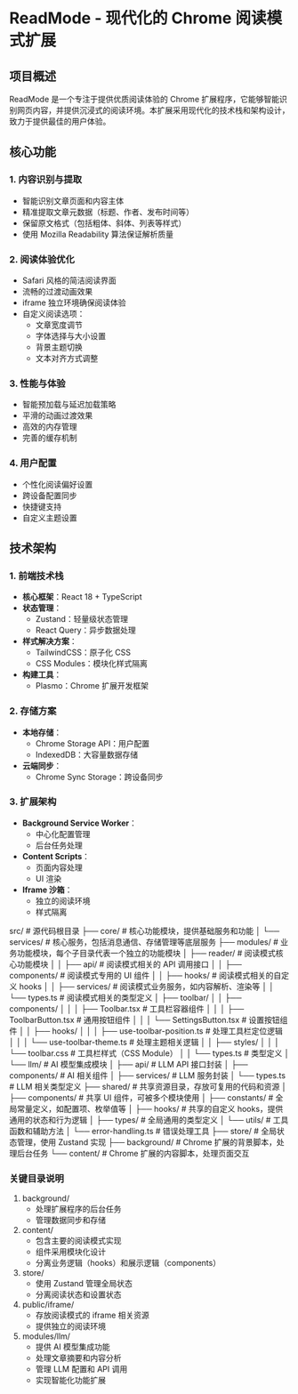 # ReadMode - 现代化的 Chrome 阅读模式扩展

## 项目概述
ReadMode 是一个专注于提供优质阅读体验的 Chrome 扩展程序，它能够智能识别网页内容，并提供沉浸式的阅读环境。本扩展采用现代化的技术栈和架构设计，致力于提供最佳的用户体验。

## 核心功能

### 1. 内容识别与提取
- 智能识别文章页面和内容主体
- 精准提取文章元数据（标题、作者、发布时间等）
- 保留原文格式（包括粗体、斜体、列表等样式）
- 使用 Mozilla Readability 算法保证解析质量

### 2. 阅读体验优化
- Safari 风格的简洁阅读界面
- 流畅的过渡动画效果
- iframe 独立环境确保阅读体验
- 自定义阅读选项：
  - 文章宽度调节
  - 字体选择与大小设置
  - 背景主题切换
  - 文本对齐方式调整

### 3. 性能与体验
- 智能预加载与延迟加载策略
- 平滑的动画过渡效果
- 高效的内存管理
- 完善的缓存机制

### 4. 用户配置
- 个性化阅读偏好设置
- 跨设备配置同步
- 快捷键支持
- 自定义主题设置

## 技术架构

### 1. 前端技术栈
- **核心框架**：React 18 + TypeScript
- **状态管理**：
  - Zustand：轻量级状态管理
  - React Query：异步数据处理
- **样式解决方案**：
  - TailwindCSS：原子化 CSS
  - CSS Modules：模块化样式隔离
- **构建工具**：
  - Plasmo：Chrome 扩展开发框架

### 2. 存储方案
- **本地存储**：
  - Chrome Storage API：用户配置
  - IndexedDB：大容量数据存储
- **云端同步**：
  - Chrome Sync Storage：跨设备同步

### 3. 扩展架构
- **Background Service Worker**：
  - 中心化配置管理
  - 后台任务处理
- **Content Scripts**：
  - 页面内容处理
  - UI 渲染
- **Iframe 沙箱**：
  - 独立的阅读环境
  - 样式隔离

src/                      # 源代码根目录
├── core/                 # 核心功能模块，提供基础服务和功能
│   └── services/         # 核心服务，包括消息通信、存储管理等底层服务
├── modules/              # 业务功能模块，每个子目录代表一个独立的功能模块
│   ├── reader/           # 阅读模式核心功能模块
│   │   ├── api/         # 阅读模式相关的 API 调用接口
│   │   ├── components/  # 阅读模式专用的 UI 组件
│   │   ├── hooks/       # 阅读模式相关的自定义 hooks
│   │   ├── services/    # 阅读模式业务服务，如内容解析、渲染等
│   │   └── types.ts     # 阅读模式相关的类型定义
│   ├── toolbar/
│   │   ├── components/
│   │   │   ├── Toolbar.tsx          # 工具栏容器组件
│   │   │   ├── ToolbarButton.tsx    # 通用按钮组件
│   │   │   └── SettingsButton.tsx   # 设置按钮组件
│   │   ├── hooks/
│   │   │   ├── use-toolbar-position.ts  # 处理工具栏定位逻辑
│   │   │   └── use-toolbar-theme.ts     # 处理主题相关逻辑
│   │   ├── styles/
│   │   │   └── toolbar.css          # 工具栏样式（CSS Module）
│   │   └── types.ts                 # 类型定义
│   └── llm/             # AI 模型集成模块
│       ├── api/         # LLM API 接口封装
│       ├── components/  # AI 相关组件
│       ├── services/    # LLM 服务封装
│       └── types.ts     # LLM 相关类型定义
├── shared/              # 共享资源目录，存放可复用的代码和资源
│   ├── components/      # 共享 UI 组件，可被多个模块使用
│   ├── constants/       # 全局常量定义，如配置项、枚举值等
│   ├── hooks/           # 共享的自定义 hooks，提供通用的状态和行为逻辑
│   ├── types/           # 全局通用的类型定义
│   └── utils/           # 工具函数和辅助方法
│       └── error-handling.ts  # 错误处理工具
├── store/               # 全局状态管理，使用 Zustand 实现
├── background/          # Chrome 扩展的背景脚本，处理后台任务
└── content/             # Chrome 扩展的内容脚本，处理页面交互


### 关键目录说明
1. background/
    - 处理扩展程序的后台任务
    - 管理数据同步和存储
2. content/
    - 包含主要的阅读模式实现
    - 组件采用模块化设计
    - 分离业务逻辑（hooks）和展示逻辑（components）
3. store/
    - 使用 Zustand 管理全局状态
    - 分离阅读状态和设置状态
4. public/iframe/
    - 存放阅读模式的 iframe 相关资源
    - 提供独立的阅读环境
5. modules/llm/
    - 提供 AI 模型集成功能
    - 处理文章摘要和内容分析
    - 管理 LLM 配置和 API 调用
    - 实现智能化功能扩展